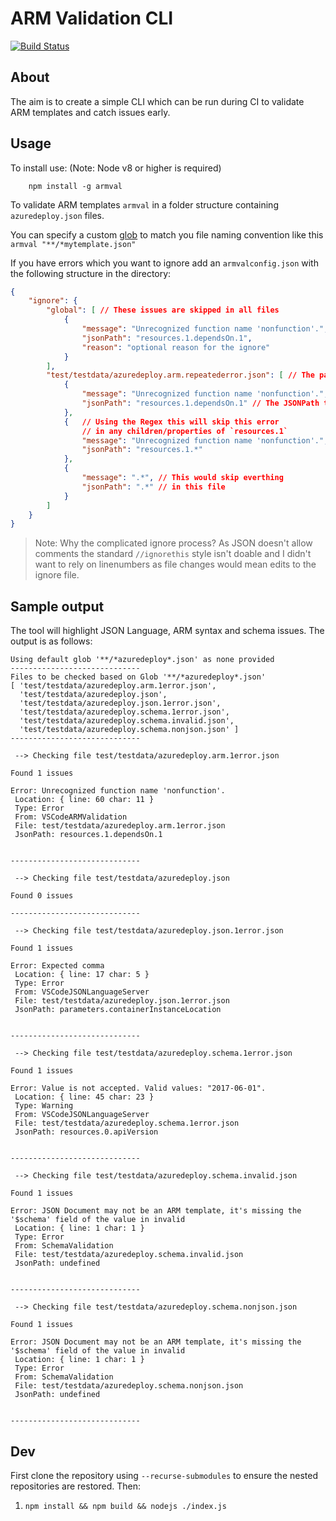 # ARM Validation CLI

[![Build Status](https://dev.azure.com/lawrencegripper/githubbuilds/_apis/build/status/lawrencegripper.ARMValidationCLI?branchName=master)](https://dev.azure.com/lawrencegripper/githubbuilds/_build/latest?definitionId=3?branchName=master)

## About

The aim is to create a simple CLI which can be run during CI to validate ARM templates and catch issues early. 

## Usage 

To install use: (Note: Node v8 or higher is required)

```
    npm install -g armval
```

To validate ARM templates `armval` in a folder structure containing `azuredeploy.json` files. 

You can specify a custom [glob](https://en.wikipedia.org/wiki/Glob_%28programming%29) to match you file naming convention like this `armval "**/*mytemplate.json"`

If you have errors which you want to ignore add an `armvalconfig.json` with the following structure in the directory:

```json
{
    "ignore": {
        "global": [ // These issues are skipped in all files
            {
                "message": "Unrecognized function name 'nonfunction'.",
                "jsonPath": "resources.1.dependsOn.1",
                "reason": "optional reason for the ignore"
            }
        ],
        "test/testdata/azuredeploy.arm.repeatederror.json": [ // The path of the file 
            {
                "message": "Unrecognized function name 'nonfunction'.", // The message to skip. (This accepts a regex)
                "jsonPath": "resources.1.dependsOn.1" // The JSONPath to the location of the error. (This accepts a regex)
            },
            {   // Using the Regex this will skip this error  
                // in any children/properties of `resources.1`
                "message": "Unrecognized function name 'nonfunction'.",
                "jsonPath": "resources.1.*" 
            },
            {
                "message": ".*", // This would skip everthing 
                "jsonPath": ".*" // in this file
            }
        ]
    }
}
```

>Note: Why the complicated ignore process? As JSON doesn't allow comments the standard `//ignorethis` style isn't doable and I didn't want to rely on linenumbers as file changes would 
mean edits to the ignore file.

## Sample output

The tool will highlight JSON Language, ARM syntax and schema issues. The output is as follows:

```
Using default glob '**/*azuredeploy*.json' as none provided
-----------------------------
Files to be checked based on Glob '**/*azuredeploy*.json'
[ 'test/testdata/azuredeploy.arm.1error.json',
  'test/testdata/azuredeploy.json',
  'test/testdata/azuredeploy.json.1error.json',
  'test/testdata/azuredeploy.schema.1error.json',
  'test/testdata/azuredeploy.schema.invalid.json',
  'test/testdata/azuredeploy.schema.nonjson.json' ]
-----------------------------

 --> Checking file test/testdata/azuredeploy.arm.1error.json 

Found 1 issues 

Error: Unrecognized function name 'nonfunction'. 
 Location: { line: 60 char: 11 } 
 Type: Error 
 From: VSCodeARMValidation 
 File: test/testdata/azuredeploy.arm.1error.json 
 JsonPath: resources.1.dependsOn.1


-----------------------------

 --> Checking file test/testdata/azuredeploy.json 

Found 0 issues 

-----------------------------

 --> Checking file test/testdata/azuredeploy.json.1error.json 

Found 1 issues 

Error: Expected comma 
 Location: { line: 17 char: 5 } 
 Type: Error 
 From: VSCodeJSONLanguageServer 
 File: test/testdata/azuredeploy.json.1error.json 
 JsonPath: parameters.containerInstanceLocation


-----------------------------

 --> Checking file test/testdata/azuredeploy.schema.1error.json 

Found 1 issues 

Error: Value is not accepted. Valid values: "2017-06-01". 
 Location: { line: 45 char: 23 } 
 Type: Warning 
 From: VSCodeJSONLanguageServer 
 File: test/testdata/azuredeploy.schema.1error.json 
 JsonPath: resources.0.apiVersion


-----------------------------

 --> Checking file test/testdata/azuredeploy.schema.invalid.json 

Found 1 issues 

Error: JSON Document may not be an ARM template, it's missing the '$schema' field of the value in invalid 
 Location: { line: 1 char: 1 } 
 Type: Error 
 From: SchemaValidation 
 File: test/testdata/azuredeploy.schema.invalid.json 
 JsonPath: undefined


-----------------------------

 --> Checking file test/testdata/azuredeploy.schema.nonjson.json 

Found 1 issues 

Error: JSON Document may not be an ARM template, it's missing the '$schema' field of the value in invalid 
 Location: { line: 1 char: 1 } 
 Type: Error 
 From: SchemaValidation 
 File: test/testdata/azuredeploy.schema.nonjson.json 
 JsonPath: undefined


-----------------------------

```



## Dev 

First clone the repository using `--recurse-submodules` to ensure the nested repositories are restored. Then:

1. `npm install && npm build && nodejs ./index.js` 
